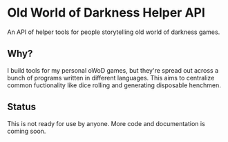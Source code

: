 # Old World of Darkness Helper API
An API of helper tools for people storytelling old world of darkness games. 

## Why?
I build tools for my personal oWoD games, but they're spread out across a bunch of programs written in different languages. This aims to centralize common fuctionality like dice rolling and generating disposable henchmen.

## Status
This is not ready for use by anyone. More code and documentation is coming soon.
